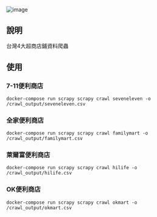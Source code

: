 ## 

![image](https://github.com/joehwang/auto-door/blob/master/doc/kv.gif?raw=true)

## 說明

台灣4大超商店鋪資料爬蟲

## 使用

### 7-11便利商店

`docker-compose run scrapy scrapy crawl seveneleven -o /crawl_output/seveneleven.csv`

### 全家便利商店

`docker-compose run scrapy scrapy crawl familymart -o /crawl_output/familymart.csv`

### 萊爾富便利商店

`docker-compose run scrapy scrapy crawl hilife -o /crawl_output/hilife.csv`

### OK便利商店

`docker-compose run scrapy scrapy crawl okmart -o /crawl_output/okmart.csv`


